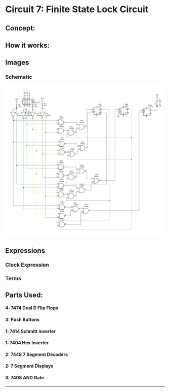 # Circuit 7: Finite State Lock Circuit
## Concept:


## How it works:


## Images
### Schematic
![Circuit 5 Schematic](Circuit_7_Schematic.jpg)

## Expressions
### Clock Expression


### Terms


## Parts Used:
#### 4: 7474 Dual D Flip Flops
#### 3: Push Buttons
#### 1: 7414 Schmitt Inverter
#### 1: 7404 Hex Inverter
#### 2: 7448 7 Segment Decoders
#### 2: 7 Segment Displays
#### 3: 7408 AND Gate
***



